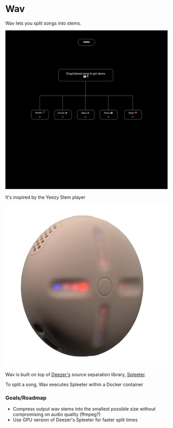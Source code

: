 # Wav 

Wav lets you split songs into stems.

![Flow](docs/flow.png)

It's inspired by the Yeezy Stem player

![Stem player](docs/stem-player.png)

Wav is built on top of [Deezer's](https://www.deezer.com/en/) source separation library, [Spleeter](https://github.com/deezer/spleeter). 

To split a song, Wav executes Spleeter within a Docker container

### Goals/Roadmap

- Compress output wav stems into the smallest possible size without compromising on audio quality (ffmpeg?)
- Use GPU version of Deezer's Spleeter for faster split times 